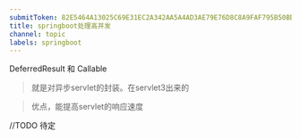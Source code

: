```yaml
---
submitToken: 82E5464A13025C69E31EC2A342AA5A4AD3AE79E76D8C8A9FAF795B50BD4E7605
title: springboot处理高并发
channel: topic
labels: springboot
---
```



DeferredResult 和 Callable

> 就是对异步servlet的封装。在servlet3出来的

> 优点，能提高servlet的响应速度


//TODO 待定